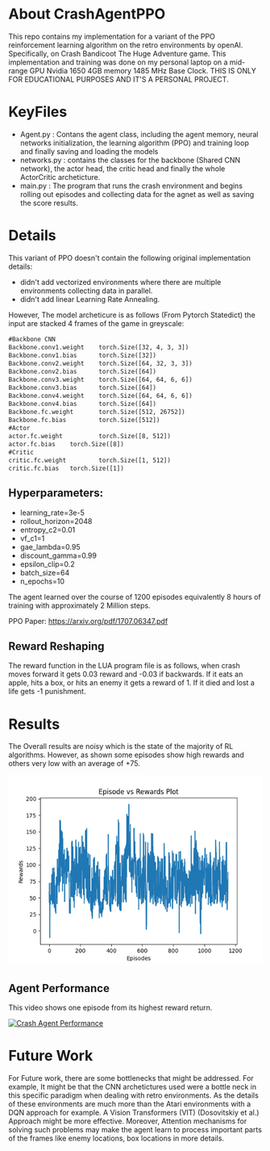 # About CrashAgentPPO
This repo contains my implementation for a variant of the PPO reinforcement learning algorithm on the retro environments by openAI.
Specifically, on Crash Bandicoot The Huge Adventure game. This implementation and training was done on my personal laptop on a mid-range GPU Nvidia 1650 4GB memory 1485 MHz Base Clock. THIS IS ONLY FOR EDUCATIONAL PURPOSES AND IT'S A PERSONAL PROJECT.
# KeyFiles 
* Agent.py : Contans the agent class, including the agent memory, neural networks initialization, the learning algorithm (PPO) and training loop and finally saving and loading the models
* networks.py : contains the classes for the backbone (Shared CNN network), the actor head, the critic head and finally the whole ActorCritic archeticture.
* main.py : The program that runs the crash environment and begins rolling out episodes and collecting data for the agnet as well as saving the score results.

# Details
This variant of PPO doesn't contain the following original implementation details:
* didn't add vectorized environments where there are multiple environments collecting data in parallel.
* didn't add linear Learning Rate Annealing.

However, The model archeticure is as follows (From Pytorch Statedict) the input are stacked 4 frames of the game in greyscale: 
```
#Backbone CNN
Backbone.conv1.weight    torch.Size([32, 4, 3, 3])
Backbone.conv1.bias      torch.Size([32])
Backbone.conv2.weight    torch.Size([64, 32, 3, 3])
Backbone.conv2.bias      torch.Size([64])
Backbone.conv3.weight    torch.Size([64, 64, 6, 6])
Backbone.conv3.bias      torch.Size([64])
Backbone.conv4.weight    torch.Size([64, 64, 6, 6])
Backbone.conv4.bias      torch.Size([64])
Backbone.fc.weight       torch.Size([512, 26752])
Backbone.fc.bias         torch.Size([512])
#Actor 
actor.fc.weight          torch.Size([8, 512])
actor.fc.bias    torch.Size([8])
#Critic
critic.fc.weight         torch.Size([1, 512])
critic.fc.bias   torch.Size([1])
```
## Hyperparameters:
* learning_rate=3e-5
* rollout_horizon=2048
* entropy_c2=0.01
* vf_c1=1
* gae_lambda=0.95
* discount_gamma=0.99
* epsilon_clip=0.2
* batch_size=64
* n_epochs=10

The agent learned over the course of 1200 episodes equivalently 8 hours of training with approximately 2 Million steps.

PPO Paper: https://arxiv.org/pdf/1707.06347.pdf

## Reward Reshaping
The reward function in the LUA program file is as follows, when crash moves forward it gets 0.03 reward and -0.03 if backwards. If it eats an apple, hits a box, or hits an enemy it gets a reward of 1. If it died and lost a life gets -1 punishment. 

# Results
The Overall results are noisy which is the state of the majority of RL algorithms. However, as shown some episodes show high rewards and others very low with an average of +75.

![Alt text](https://github.com/Copticoder/CrashAgentPPO/blob/master/episode_vs_rewards_Crash.png "reward graph")
## Agent Performance

This video shows one episode from its highest reward return.


[![Crash Agent Performance](https://img.youtube.com/vi/5j5INyqFaUY/0.jpg)](https://www.youtube.com/watch?v=5j5INyqFaUY)


# Future Work
For Future work, there are some bottlenecks that might be addressed. For example, It might be that the CNN archetictures used were a bottle neck in this specific paradigm when dealing with retro environments. As the details of these environments are much more than the Atari environments with a DQN approach for example. A Vision Transformers (VIT) (Dosovitskiy et al.) Approach might be more effective. Moreover, Attention mechanisms for solving such problems may make the agent learn to process important parts of the frames like enemy locations, box locations in more details.

